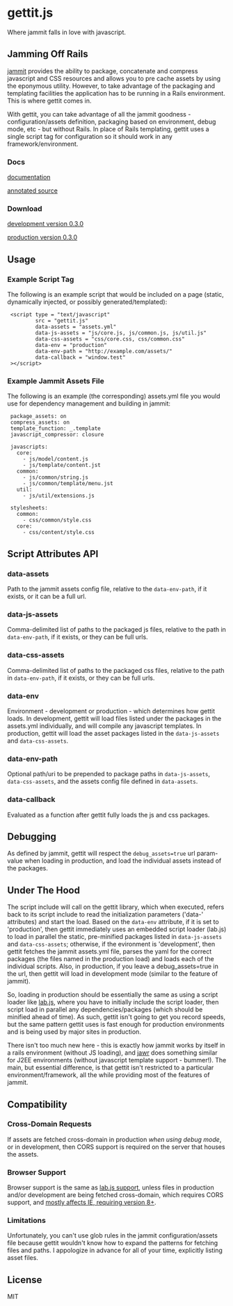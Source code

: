 # gettit.js

Where jammit falls in love with javascript.

## Jamming Off Rails

[jammit](http://documentcloud.github.com/jammit/) provides the ability to package, concatenate and compress javascript and CSS resources and allows you to pre cache assets by using the eponymous utility. However, to take advantage of the packaging and templating facilities the application has to be running in a Rails environment. This is where gettit comes in.

With gettit, you can take advantage of all the jammit goodness - configuration/assets definition, packaging based on environment, debug mode, etc - but without Rails. In place of Rails templating, gettit uses a single script tag for configuration so it should work in any framework/environment.

### Docs

[documentation](http://delambo.github.com/gettit/)

[annotated source](http://delambo.github.com/gettit/docs/annotated/)

### Download

[development version 0.3.0](http://delambo.github.com/gettit/downloads/gettit.js)

[production version 0.3.0](http://delambo.github.com/gettit/downloads/gettit.min.js)

## Usage

### Example Script Tag

The following is an example script that would be included on a page (static, dynamically injected, or possibly generated/templated):

     <script type = "text/javascript" 
             src = "gettit.js"
             data-assets = "assets.yml"
             data-js-assets = "js/core.js, js/common.js, js/util.js"
             data-css-assets = "css/core.css, css/common.css"
             data-env = "production"
             data-env-path = "http://example.com/assets/"
             data-callback = "window.test"
     ></script>

### Example Jammit Assets File

The following is an example (the corresponding) assets.yml file you would use for dependency management and building in jammit:

     package_assets: on 
     compress_assets: on
     template_function: _.template
     javascript_compressor: closure

     javascripts:
       core:
         - js/model/content.js
         - js/template/content.jst
       common:
         - js/common/string.js
         - js/common/template/menu.jst
       util:
         - js/util/extensions.js

     stylesheets:
       common:
         - css/common/style.css
       core:
         - css/content/style.css

## Script Attributes API

### data-assets

Path to the jammit assets config file, relative to the `data-env-path`, if it exists, or it can be a full url.

### data-js-assets

Comma-delimited list of paths to the packaged js files, relative to the path in `data-env-path`, if it exists, or they can be full urls.

### data-css-assets

Comma-delimited list of paths to the packaged css files, relative to the path in `data-env-path`, if it exists, or they can be full urls.

### data-env

Environment - development or production - which determines how gettit loads. In development, gettit will load files listed under the packages in the assets.yml individually, and will compile any javascript templates. In production, gettit will load the asset packages listed in the `data-js-assets` and `data-css-assets`.

### data-env-path

Optional path/uri to be prepended to package paths in `data-js-assets`, `data-css-assets`, and the assets config file defined in `data-assets`.

### data-callback 

Evaluated as a function after gettit fully loads the js and css packages.

## Debugging

As defined by jammit, gettit will respect the `debug_assets=true` url param-value when loading in production, and load the individual assets instead of the packages.

## Under The Hood

The script include will call on the gettit library, which when executed, refers back to its script include to read the initialization parameters ('data-' attributes) and start the load.  Based on the `data-env` attribute, if it is set to 'production', then gettit immediately uses an embedded script loader (lab.js) to load in parallel the static, pre-minified packages listed in `data-js-assets` and `data-css-assets`; otherwise, if the evironment is 'development', then gettit fetches the jammit assets.yml file, parses the yaml for the correct packages (the files named in the production load) and loads each of the individual scripts.  Also, in production, if you leave a debug_assets=true in the url, then gettit will load in development mode (similar to the feature of jammit).

So, loading in production should be essentially the same as using a script loader like [lab.js](http://labjs.com/), where you have to initially include the script loader, then script load in parallel any dependencies/packages (which should be minified ahead of time). As such, gettit isn't going to get you record speeds, but the same pattern gettit uses is fast enough for production environments and is being used by major sites in production.

There isn't too much new here - this is exactly how jammit works by itself in a rails environment (without JS loading), and [jawr](http://jawr.java.net/) does something similar for J2EE environments (without javascript template support - bummer!). The main, but essential difference, is that gettit isn't restricted to a particular environment/framework, all the while providing most of the features of jammit.

## Compatibility

### Cross-Domain Requests

If assets are fetched cross-domain in production _when using debug mode_, or in development, then CORS support is required on the server that houses the assets.

### Browser Support

Browser support is the same as [lab.js support](http://labjs.com/documentation.php), unless files in production and/or development are being fetched cross-domain, which requires CORS support, and [mostly affects IE, requiring version 8+](http://caniuse.com/cors).

### Limitations

Unfortunately, you can't use glob rules in the jammit configuration/assets file because gettit wouldn't know how to expand the patterns for fetching files and paths. I appologize in advance for all of your time, explicitly listing asset files.

## License

MIT
